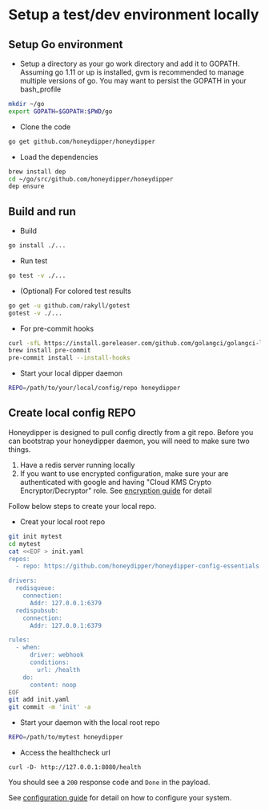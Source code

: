 # Setup a test/dev environment locally

## Setup Go environment

 * Setup a directory as your go work directory and add it to GOPATH. Assuming go 1.11 or up is installed, gvm is recommended to manage multiple versions of go. You may want to persist the GOPATH in your bash_profile

```bash
mkdir ~/go
export GOPATH=$GOPATH:$PWD/go
```

 * Clone the code

```bash
go get github.com/honeydipper/honeydipper
```

 * Load the dependencies

```bash
brew install dep
cd ~/go/src/github.com/honeydipper/honeydipper
dep ensure
```

## Build and run

 * Build

```bash
go install ./...
```

 * Run test

```bash
go test -v ./...
```

 * (Optional) For colored test results

```bash
go get -u github.com/rakyll/gotest
gotest -v ./...
```

 * For pre-commit hooks

```bash
curl -sfL https://install.goreleaser.com/github.com/golangci/golangci-lint.sh | sh -s -- -b $(go env GOPATH)/bin v1.15.0
brew install pre-commit
pre-commit install --install-hooks
```

 * Start your local dipper daemon

```bash
REPO=/path/to/your/local/config/repo honeydipper
```

## Create local config REPO

Honeydipper is designed to pull config directly from a git repo. Before you can bootstrap your honeydipper daemon, you will need to make sure two things.

 1. Have a redis server running locally
 2. If you want to use encrypted configuration, make sure your are authenticated with google and having "Cloud KMS Crypto Encryptor/Decryptor" role. See [encryption guide](./enable_encryption.md) for detail

Follow below steps to create your local repo.

 * Creat your local root repo

```bash
git init mytest
cd mytest
cat <<EOF > init.yaml
repos:
  - repo: https://github.com/honeydipper/honeydipper-config-essentials.git

drivers:
  redisqueue:
    connection:
      Addr: 127.0.0.1:6379
  redispubsub:
    connection:
      Addr: 127.0.0.1:6379 

rules:
  - when:
      driver: webhook
      conditions:
        url: /health
    do:
      content: noop
EOF
git add init.yaml
git commit -m 'init' -a
```

 * Start your daemon with the local root repo

```bash
REPO=/path/to/mytest honeydipper
```

 * Access the healthcheck url

```
curl -D- http://127.0.0.1:8080/health
```

You should see a `200` response code and `Done` in the payload.

See [configuration guide](../configuration.md) for detail on how to configure your system.
